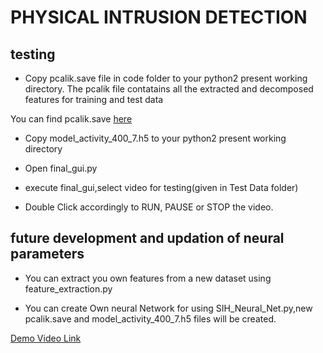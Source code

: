 
# PHYSICAL INTRUSION DETECTION

## testing
* Copy pcalik.save file in code folder to your python2 present working directory. The pcalik file contatains all the extracted and decomposed features for training and test data

You can find pcalik.save [here](https://drive.google.com/file/d/0B5ml98STOia8T1d4cjI3Q3pFQTA/view?usp=sharing)

* Copy model_activity_400_7.h5 to your python2 present working directory

* Open final_gui.py

* execute final_gui,select video for testing(given in Test Data folder)

* Double Click accordingly to RUN, PAUSE or STOP the video.

## future development and updation of neural parameters

* You can extract you own features from a new dataset using feature_extraction.py

* You can create Own neural Network for using SIH_Neural_Net.py,new pcalik.save and model_activity_400_7.h5 files will be created.

[Demo Video Link](hhttps://youtu.be/X4-FKr6lOTY)